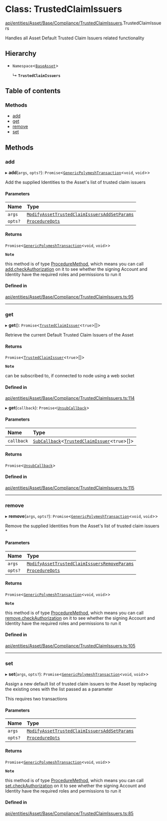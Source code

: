# Class: TrustedClaimIssuers

[api/entities/Asset/Base/Compliance/TrustedClaimIssuers](../wiki/api.entities.Asset.Base.Compliance.TrustedClaimIssuers).TrustedClaimIssuers

Handles all Asset Default Trusted Claim Issuers related functionality

## Hierarchy

- `Namespace`\<[`BaseAsset`](../wiki/api.entities.Asset.Base.BaseAsset.BaseAsset)\>

  ↳ **`TrustedClaimIssuers`**

## Table of contents

### Methods

- [add](../wiki/api.entities.Asset.Base.Compliance.TrustedClaimIssuers.TrustedClaimIssuers#add)
- [get](../wiki/api.entities.Asset.Base.Compliance.TrustedClaimIssuers.TrustedClaimIssuers#get)
- [remove](../wiki/api.entities.Asset.Base.Compliance.TrustedClaimIssuers.TrustedClaimIssuers#remove)
- [set](../wiki/api.entities.Asset.Base.Compliance.TrustedClaimIssuers.TrustedClaimIssuers#set)

## Methods

### add

▸ **add**(`args`, `opts?`): `Promise`\<[`GenericPolymeshTransaction`](../wiki/api.procedures.types#genericpolymeshtransaction)\<`void`, `void`\>\>

Add the supplied Identities to the Asset's list of trusted claim issuers

#### Parameters

| Name | Type |
| :------ | :------ |
| `args` | [`ModifyAssetTrustedClaimIssuersAddSetParams`](../wiki/api.procedures.types.ModifyAssetTrustedClaimIssuersAddSetParams) |
| `opts?` | [`ProcedureOpts`](../wiki/api.procedures.types.ProcedureOpts) |

#### Returns

`Promise`\<[`GenericPolymeshTransaction`](../wiki/api.procedures.types#genericpolymeshtransaction)\<`void`, `void`\>\>

**`Note`**

this method is of type [ProcedureMethod](../wiki/api.procedures.types.ProcedureMethod), which means you can call [add.checkAuthorization](../wiki/api.procedures.types.ProcedureMethod#checkauthorization)
  on it to see whether the signing Account and Identity have the required roles and permissions to run it

#### Defined in

[api/entities/Asset/Base/Compliance/TrustedClaimIssuers.ts:95](https://github.com/PolymeshAssociation/polymesh-sdk/blob/fe2e6dd1/src/api/entities/Asset/Base/Compliance/TrustedClaimIssuers.ts#L95)

___

### get

▸ **get**(): `Promise`\<[`TrustedClaimIssuer`](../wiki/api.entities.types.TrustedClaimIssuer)\<``true``\>[]\>

Retrieve the current Default Trusted Claim Issuers of the Asset

#### Returns

`Promise`\<[`TrustedClaimIssuer`](../wiki/api.entities.types.TrustedClaimIssuer)\<``true``\>[]\>

**`Note`**

can be subscribed to, if connected to node using a web socket

#### Defined in

[api/entities/Asset/Base/Compliance/TrustedClaimIssuers.ts:114](https://github.com/PolymeshAssociation/polymesh-sdk/blob/fe2e6dd1/src/api/entities/Asset/Base/Compliance/TrustedClaimIssuers.ts#L114)

▸ **get**(`callback`): `Promise`\<[`UnsubCallback`](../wiki/api.entities.types#unsubcallback)\>

#### Parameters

| Name | Type |
| :------ | :------ |
| `callback` | [`SubCallback`](../wiki/api.entities.types#subcallback)\<[`TrustedClaimIssuer`](../wiki/api.entities.types.TrustedClaimIssuer)\<``true``\>[]\> |

#### Returns

`Promise`\<[`UnsubCallback`](../wiki/api.entities.types#unsubcallback)\>

#### Defined in

[api/entities/Asset/Base/Compliance/TrustedClaimIssuers.ts:115](https://github.com/PolymeshAssociation/polymesh-sdk/blob/fe2e6dd1/src/api/entities/Asset/Base/Compliance/TrustedClaimIssuers.ts#L115)

___

### remove

▸ **remove**(`args`, `opts?`): `Promise`\<[`GenericPolymeshTransaction`](../wiki/api.procedures.types#genericpolymeshtransaction)\<`void`, `void`\>\>

Remove the supplied Identities from the Asset's list of trusted claim issuers   *

#### Parameters

| Name | Type |
| :------ | :------ |
| `args` | [`ModifyAssetTrustedClaimIssuersRemoveParams`](../wiki/api.procedures.types.ModifyAssetTrustedClaimIssuersRemoveParams) |
| `opts?` | [`ProcedureOpts`](../wiki/api.procedures.types.ProcedureOpts) |

#### Returns

`Promise`\<[`GenericPolymeshTransaction`](../wiki/api.procedures.types#genericpolymeshtransaction)\<`void`, `void`\>\>

**`Note`**

this method is of type [ProcedureMethod](../wiki/api.procedures.types.ProcedureMethod), which means you can call [remove.checkAuthorization](../wiki/api.procedures.types.ProcedureMethod#checkauthorization)
  on it to see whether the signing Account and Identity have the required roles and permissions to run it

#### Defined in

[api/entities/Asset/Base/Compliance/TrustedClaimIssuers.ts:105](https://github.com/PolymeshAssociation/polymesh-sdk/blob/fe2e6dd1/src/api/entities/Asset/Base/Compliance/TrustedClaimIssuers.ts#L105)

___

### set

▸ **set**(`args`, `opts?`): `Promise`\<[`GenericPolymeshTransaction`](../wiki/api.procedures.types#genericpolymeshtransaction)\<`void`, `void`\>\>

Assign a new default list of trusted claim issuers to the Asset by replacing the existing ones with the list passed as a parameter

This requires two transactions

#### Parameters

| Name | Type |
| :------ | :------ |
| `args` | [`ModifyAssetTrustedClaimIssuersAddSetParams`](../wiki/api.procedures.types.ModifyAssetTrustedClaimIssuersAddSetParams) |
| `opts?` | [`ProcedureOpts`](../wiki/api.procedures.types.ProcedureOpts) |

#### Returns

`Promise`\<[`GenericPolymeshTransaction`](../wiki/api.procedures.types#genericpolymeshtransaction)\<`void`, `void`\>\>

**`Note`**

this method is of type [ProcedureMethod](../wiki/api.procedures.types.ProcedureMethod), which means you can call [set.checkAuthorization](../wiki/api.procedures.types.ProcedureMethod#checkauthorization)
  on it to see whether the signing Account and Identity have the required roles and permissions to run it

#### Defined in

[api/entities/Asset/Base/Compliance/TrustedClaimIssuers.ts:85](https://github.com/PolymeshAssociation/polymesh-sdk/blob/fe2e6dd1/src/api/entities/Asset/Base/Compliance/TrustedClaimIssuers.ts#L85)
